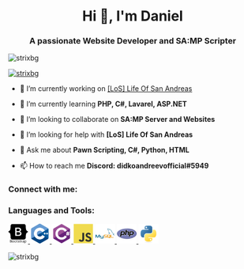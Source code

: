 <h1 align="center">Hi 👋, I'm Daniel</h1>
<h3 align="center">A passionate Website Developer and SA:MP Scripter</h3>

<p align="left"> <img src="https://komarev.com/ghpvc/?username=strixbg&label=Profile%20views&color=0e75b6&style=flat" alt="strixbg" /> </p>

<p align="left"> <a href="https://github.com/ryo-ma/github-profile-trophy"><img src="https://github-profile-trophy.vercel.app/?username=strixbg" alt="strixbg" /></a> </p>

- 🔭 I’m currently working on [[LoS] Life Of San Andreas](soon)

- 🌱 I’m currently learning **PHP, C#, Lavarel, ASP.NET**

- 👯 I’m looking to collaborate on **SA:MP Server and Websites**

- 🤝 I’m looking for help with **[LoS] Life Of San Andreas**

- 💬 Ask me about **Pawn Scripting, C#, Python, HTML**

- 📫 How to reach me **Discord: didkoandreevofficial#5949**

<h3 align="left">Connect with me:</h3>
<p align="left">
</p>

<h3 align="left">Languages and Tools:</h3>
<p align="left"> <a href="https://getbootstrap.com" target="_blank" rel="noreferrer"> <img src="https://raw.githubusercontent.com/devicons/devicon/master/icons/bootstrap/bootstrap-plain-wordmark.svg" alt="bootstrap" width="40" height="40"/> </a> <a href="https://www.w3schools.com/cpp/" target="_blank" rel="noreferrer"> <img src="https://raw.githubusercontent.com/devicons/devicon/master/icons/cplusplus/cplusplus-original.svg" alt="cplusplus" width="40" height="40"/> </a> <a href="https://www.w3schools.com/cs/" target="_blank" rel="noreferrer"> <img src="https://raw.githubusercontent.com/devicons/devicon/master/icons/csharp/csharp-original.svg" alt="csharp" width="40" height="40"/> </a> <a href="https://developer.mozilla.org/en-US/docs/Web/JavaScript" target="_blank" rel="noreferrer"> <img src="https://raw.githubusercontent.com/devicons/devicon/master/icons/javascript/javascript-original.svg" alt="javascript" width="40" height="40"/> </a> <a href="https://www.mysql.com/" target="_blank" rel="noreferrer"> <img src="https://raw.githubusercontent.com/devicons/devicon/master/icons/mysql/mysql-original-wordmark.svg" alt="mysql" width="40" height="40"/> </a> <a href="https://www.php.net" target="_blank" rel="noreferrer"> <img src="https://raw.githubusercontent.com/devicons/devicon/master/icons/php/php-original.svg" alt="php" width="40" height="40"/> </a> <a href="https://www.python.org" target="_blank" rel="noreferrer"> <img src="https://raw.githubusercontent.com/devicons/devicon/master/icons/python/python-original.svg" alt="python" width="40" height="40"/> </a> </p>

<p><img align="center" src="https://github-readme-stats.vercel.app/api/top-langs?username=strixbg&show_icons=true&locale=en&layout=compact" alt="strixbg" /></p>
